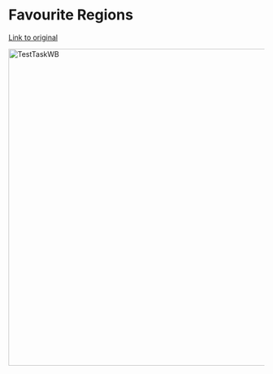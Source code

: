 # Favourite Regions
[Link to original](https://docs.google.com/document/d/1I-94_7SX5jsrIKdtHQPtujP26di4FzIn3N5HtHEsNJg/edit)

<img width="625" alt="TestTaskWB" src="https://github.com/AntAbramov/favorite-regions/assets/119042870/c537d260-de5c-4f76-81b6-e605fb342d8f">
